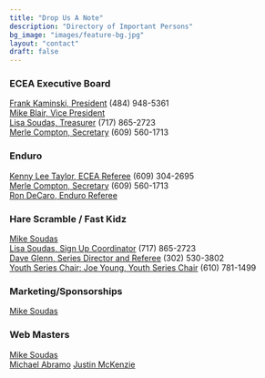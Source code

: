```yaml
---
title: "Drop Us A Note"
description: "Directory of Important Persons"
bg_image: "images/feature-bg.jpg"
layout: "contact"
draft: false
---
```


### ECEA Executive Board ###  
[Frank Kaminski, President]() (484) 948-5361  
[Mike Blair, Vice President](jclives62@gmail.com)  
[Lisa Soudas, Treasurer](lsoudas@comcast.net)  (717) 865-2723  
[Merle Compton, Secretary](ecea.secy@verizon.net) (609) 560-1713  

### Enduro ###

[Kenny Lee Taylor, ECEA Referee]() (609) 304-2695  
[Merle Compton, Secretary](eceaenduropts@aol.com) (609) 560-1713  
[Ron DeCaro, Enduro Referee]()  

### Hare Scramble / Fast Kidz ###

[Mike Soudas](msoudas@comcast.net)  
[Lisa Soudas, Sign Up Coordinator](lsoudas@comcast.net)  (717) 865-2723  
[Dave Glenn, Series Director and Referee]() (302) 530-3802  
[Youth Series Chair: Joe Young, Youth Series Chair]() (610) 781-1499  

### Marketing/Sponsorships ###  

[Mike Soudas](msoudas@comcast.net)  

### Web Masters ###  

[Mike Soudas](msoudas@comcast.net)  
[Michael Abramo](abramomichael@gmail.com)
[Justin McKenzie](justinmckenzie15@gmail.com)  
